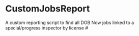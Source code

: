# CustomJobsReport
A custom reporting script to find all DOB Now jobs linked to a special/progress inspector by license #
